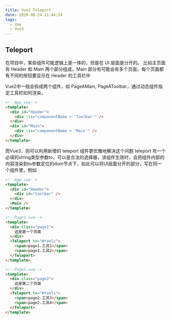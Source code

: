 ```yaml
---
title: Vue3 Teleport
date: 2020-08-24 11:44:24
tags:
  - Vue
  - Vue3
---
```


## Teleport

在项目中，某些组件可能逻辑上是一体的，但是在 UI 层面是分开的。
比如主页面有 Header 和 Main 两个部分组成，Main 部分有可能会有多个页面，每个页面都有不同的按钮要显示在 Header 的工具栏中

Vue2中一般会拆成两个组件，如 PageAMain, PageAToolbar，通过动态组件指定工具栏如何渲染。

```html
<!--App.vue-->
<template>
  <div id="Header">
    <div :is="componentName + 'Toolbar'" />
  </div>
  <div id="Main">
    <div :is="componentName + 'Main'" />
  </div>
</template>
```

而Vue3，则可以利用新增的 teleport 组件更优雅地解决这个问题
teleport 有一个必填的string类型参数to，可以是合法的选择器，该组件生效时，会把组件内部的内容渲染到to参数定位的dom节点下，如此可以将UI层面分开的部分，写在同一个组件里，例如

```html
<!--App.vue-->
<template>
  <div id="Header">
    <div id="toolbar" />
  </div>
  <Main />
</template>
```

```html
<!--Page1.vue-->
<template>
  <div class="page1">
    这是第一个页面
  </div>
  <Teleport to="#tools">
    <span>page1.工具1</span>
    <span>page1.工具2</span>
  </Teleport>
</template>
```

```html
<!--Page2.vue-->
<template>
  <div class="page2">
    这是第二个页面
  </div>
  <Teleport to="#tools">
    <span>page2.工具3</span>
    <span>page2.工具4</span>
  </Teleport>
</template>
```